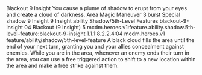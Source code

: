 <ability>
  <name>Blackout</name>
  <cost>9 Insight</cost>
  <flavor>You cause a plume of shadow to erupt from your eyes and create a cloud of darkness.</flavor>
  <keywords>
    <keyword>Area</keyword>
    <keyword>Magic</keyword>
  </keywords>
  <type>Maneuver</type>
  <distance>3 burst</distance>
  <target>Special</target>
  <metadata>
    <class>shadow</class>
    <cost>9 Insight</cost>
    <cost_amount>9</cost_amount>
    <cost_resource>Insight</cost_resource>
    <feature_type>ability</feature_type>
    <file_dpath>Shadow/5th-Level Features</file_dpath>
    <item_id>blackout-9-insight</item_id>
    <item_index>04</item_index>
    <item_name>Blackout (9 Insight)</item_name>
    <level>5</level>
    <scc>mcdm.heroes.v1:feature.ability.shadow.5th-level-feature:blackout-9-insight</scc>
    <scdc>1.1.1:8.2.2.4:04</scdc>
    <source>mcdm.heroes.v1</source>
    <type>feature/ability/shadow/5th-level-feature</type>
  </metadata>
  <effects>
    <effect type="mundane">A black cloud fills the area until the end of your next turn, granting you and your allies concealment against enemies. While you are in the area, whenever an enemy ends their turn in the area, you can use a free triggered action to shift to a new location within the area and make a free strike against them.</effect>
  </effects>
</ability>
